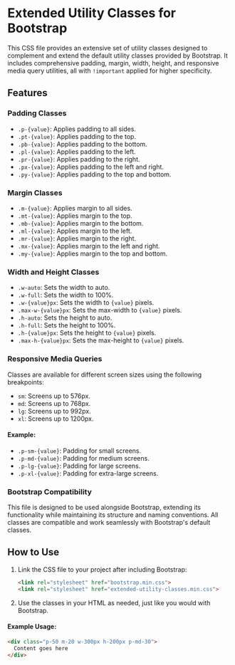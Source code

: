 # Extended Utility Classes for Bootstrap

This CSS file provides an extensive set of utility classes designed to complement and extend the default utility classes provided by Bootstrap. It includes comprehensive padding, margin, width, height, and responsive media query utilities, all with `!important` applied for higher specificity.

## Features

### Padding Classes
- `.p-{value}`: Applies padding to all sides.
- `.pt-{value}`: Applies padding to the top.
- `.pb-{value}`: Applies padding to the bottom.
- `.pl-{value}`: Applies padding to the left.
- `.pr-{value}`: Applies padding to the right.
- `.px-{value}`: Applies padding to the left and right.
- `.py-{value}`: Applies padding to the top and bottom.

### Margin Classes
- `.m-{value}`: Applies margin to all sides.
- `.mt-{value}`: Applies margin to the top.
- `.mb-{value}`: Applies margin to the bottom.
- `.ml-{value}`: Applies margin to the left.
- `.mr-{value}`: Applies margin to the right.
- `.mx-{value}`: Applies margin to the left and right.
- `.my-{value}`: Applies margin to the top and bottom.

### Width and Height Classes
- `.w-auto`: Sets the width to auto.
- `.w-full`: Sets the width to 100%.
- `.w-{value}px`: Sets the width to `{value}` pixels.
- `.max-w-{value}px`: Sets the max-width to `{value}` pixels.
- `.h-auto`: Sets the height to auto.
- `.h-full`: Sets the height to 100%.
- `.h-{value}px`: Sets the height to `{value}` pixels.
- `.max-h-{value}px`: Sets the max-height to `{value}` pixels.

### Responsive Media Queries
Classes are available for different screen sizes using the following breakpoints:
- `sm`: Screens up to 576px.
- `md`: Screens up to 768px.
- `lg`: Screens up to 992px.
- `xl`: Screens up to 1200px.

#### Example:
- `.p-sm-{value}`: Padding for small screens.
- `.p-md-{value}`: Padding for medium screens.
- `.p-lg-{value}`: Padding for large screens.
- `.p-xl-{value}`: Padding for extra-large screens.

### Bootstrap Compatibility
This file is designed to be used alongside Bootstrap, extending its functionality while maintaining its structure and naming conventions. All classes are compatible and work seamlessly with Bootstrap's default classes.

## How to Use
1. Link the CSS file to your project after including Bootstrap:
   ```html
   <link rel="stylesheet" href="bootstrap.min.css">
   <link rel="stylesheet" href="extended-utility-classes.min.css">
   ```
2. Use the classes in your HTML as needed, just like you would with Bootstrap.

#### Example Usage:
```html
<div class="p-50 m-20 w-300px h-200px p-md-30">
  Content goes here
</div>
```